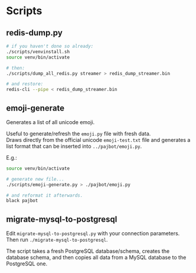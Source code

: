 # Scripts

## redis-dump.py

```bash
# if you haven't done so already:
./scripts/venvinstall.sh
source venv/bin/activate

# then:
./scripts/dump_all_redis.py streamer > redis_dump_streamer.bin

# and restore:
redis-cli --pipe < redis_dump_streamer.bin
```

## emoji-generate

Generates a list of all unicode emoji.

Useful to generate/refresh the `emoji.py` file with fresh data.  
Draws directly from the official unicode `emoji-test.txt` file and generates a
list format that can be inserted into `../pajbot/emoji.py`.

E.g.:

```bash
source venv/bin/activate

# generate new file...
./scripts/emoji-generate.py > ./pajbot/emoji.py

# and reformat it afterwards.
black pajbot
```

## migrate-mysql-to-postgresql

Edit `migrate-mysql-to-postgresql.py` with your connection parameters. Then run `./migrate-mysql-to-postgresql`.

The script takes a fresh PostgreSQL database/schema, creates the database schema, and then copies all data from a MySQL database to the PostgreSQL one.
